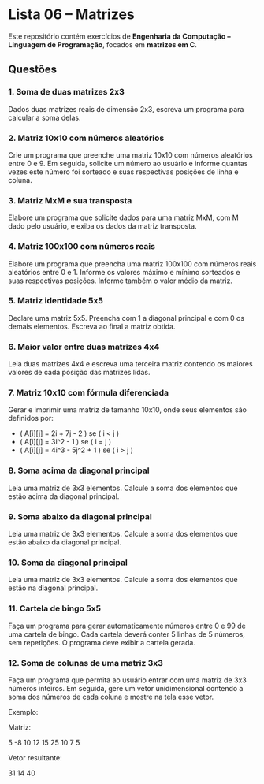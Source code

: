 # Lista 06 – Matrizes

Este repositório contém exercícios de **Engenharia da Computação – Linguagem de Programação**, focados em **matrizes em C**.  

## Questões

### 1. Soma de duas matrizes 2x3
Dados duas matrizes reais de dimensão 2x3, escreva um programa para calcular a soma delas.

### 2. Matriz 10x10 com números aleatórios
Crie um programa que preenche uma matriz 10x10 com números aleatórios entre 0 e 9. Em seguida, solicite um número ao usuário e informe quantas vezes este número foi sorteado e suas respectivas posições de linha e coluna.

### 3. Matriz MxM e sua transposta
Elabore um programa que solicite dados para uma matriz MxM, com M dado pelo usuário, e exiba os dados da matriz transposta.

### 4. Matriz 100x100 com números reais
Elabore um programa que preencha uma matriz 100x100 com números reais aleatórios entre 0 e 1. Informe os valores máximo e mínimo sorteados e suas respectivas posições. Informe também o valor médio da matriz.

### 5. Matriz identidade 5x5
Declare uma matriz 5x5. Preencha com 1 a diagonal principal e com 0 os demais elementos. Escreva ao final a matriz obtida.

### 6. Maior valor entre duas matrizes 4x4
Leia duas matrizes 4x4 e escreva uma terceira matriz contendo os maiores valores de cada posição das matrizes lidas.

### 7. Matriz 10x10 com fórmula diferenciada
Gerar e imprimir uma matriz de tamanho 10x10, onde seus elementos são definidos por:

- \( A[i][j] = 2i + 7j - 2 \) se \( i < j \)  
- \( A[i][j] = 3i^2 - 1 \) se \( i = j \)  
- \( A[i][j] = 4i^3 - 5j^2 + 1 \) se \( i > j \)

### 8. Soma acima da diagonal principal
Leia uma matriz de 3x3 elementos. Calcule a soma dos elementos que estão acima da diagonal principal.

### 9. Soma abaixo da diagonal principal
Leia uma matriz de 3x3 elementos. Calcule a soma dos elementos que estão abaixo da diagonal principal.

### 10. Soma da diagonal principal
Leia uma matriz de 3x3 elementos. Calcule a soma dos elementos que estão na diagonal principal.

### 11. Cartela de bingo 5x5
Faça um programa para gerar automaticamente números entre 0 e 99 de uma cartela de bingo. Cada cartela deverá conter 5 linhas de 5 números, sem repetições. O programa deve exibir a cartela gerada.

### 12. Soma de colunas de uma matriz 3x3
Faça um programa que permita ao usuário entrar com uma matriz de 3x3 números inteiros. Em seguida, gere um vetor unidimensional contendo a soma dos números de cada coluna e mostre na tela esse vetor.

Exemplo:

Matriz:

5 -8 10
12 15 25
10 7 5

Vetor resultante:

31 14 40